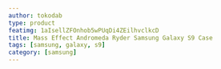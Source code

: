 ```yaml
---
author: tokodab
type: product
featimg: 1aIsellZFOnhob5wPUqDi4ZEilhvclkcD
title: Mass Effect Andromeda Ryder Samsung Galaxy S9 Case
tags: [samsung, galaxy, s9]
category: [samsung]
---
```

